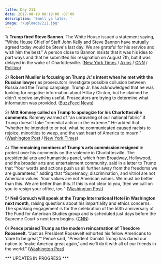 ```yaml
---
title: Day 211
date: 2017-08-18 08:19:00 -07:00
description: 'Smell ya later. '
image: "/uploads/211.jpg"
---
```


1/ **Trump fired Steve Bannon**. The White House issued a statement saying, "White House Chief of Staff John Kelly and Steve Bannon have mutually agreed today would be Steve's last day. We are grateful for his service and wish him the best." A person close to Bannon insists that it was his idea to part ways and that he submitted his resignation on August 7th, but it was delayed in the wake of Charlottesville. ([New York Times](https://www.nytimes.com/2017/08/18/us/politics/steve-bannon-trump-white-house.html) / [Axios](https://www.axios.com/white-house-review-nears-end-officials-expect-bannon-firing-2474443198.html) / [CNN](http://www.cnn.com/2017/08/18/politics/steve-bannon-white-house/index.html) / [Politico](http://www.politico.com/story/2017/08/18/bannon-out-as-white-house-chief-strategist-241786))

2/ **Robert Mueller is focusing on Trump Jr.'s intent when he met with the Russian lawyer** as prosecutors investigate possible collusion between Russia and the Trump campaign. Trump Jr. has acknowledged that he was looking for negative information about Hillary Clinton, but he claimed he didn't receive anything useful. Prosecutors are trying to determine what information was provided. ([BuzzFeed News](https://www.buzzfeed.com/aramroston/special-counsel-focuses-on-trumps-son))

3/ **Mitt Romney called on Trump to apologize for his Charlottesville comments**. Romney warned of “an unraveling of our national fabric” if Trump doesn’t take “remedial action in the extreme." He added that "whether he intended to or not, what he communicated caused racists to rejoice, minorities to weep, and the vast heart of America to mourn." ([Washington Post](https://www.washingtonpost.com/news/post-politics/wp/2017/08/18/romney-calls-on-trump-to-address-the-nation-apologize-for-charlottesville-comments/) / [New York Times](https://www.nytimes.com/2017/08/18/us/politics/trump-charlottesville-romney.html))

4/ **The remaining members of Trump's arts commission resigned** in protest over his comments on the violence in Charlottesville. The presidential arts and humanities panel, which from Broadway, Hollywood, and the broader arts and entertainment community, said in a letter to Trump that “Your words and actions push us all further away from the freedoms we are guaranteed," adding that “Supremacy, discrimination, and vitriol are not American values. Your values are not American values. We must be better than this. We are better than this. If this is not clear to you, then we call on you to resign your office, too.” ([Washington Post](https://www.washingtonpost.com/news/powerpost/wp/2017/08/18/members-of-white-house-presidential-arts-commission-resign-to-protest-trumps-comments/))

5/ **Neil Gorsuch will speak at the Trump International Hotel in Washington next month**, raising questions about his impartiality and ethics concerns. The speaking engagement is for the celebration of the 50th anniversary of The Fund for American Studies group and is scheduled just days before the Supreme Court's next term begins. ([CNN](http://www.cnn.com/2017/08/18/politics/neil-gorsuch-trump-hotel-the-fund-for-american-studies/index.html))

6/ **Pence praised Trump as the modern reincarnation of Theodore Roosevelt**. “Just as President Roosevelt exhorted his fellow Americans to ‘dare to be great,’" Pence said, "President Donald Trump has dared our nation to ‘make America great again,’ and we’ll do it with all of our friends in the world.” ([Washington Post](https://www.washingtonpost.com/news/post-politics/wp/2017/08/17/pence-likens-trump-to-one-of-his-heroes-teddy-roosevelt/))

\*\*\* UPDATES IN PROGRESS \*\*\*